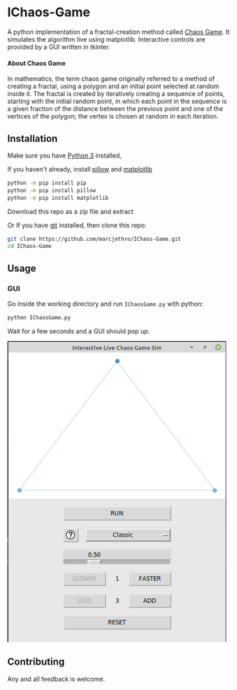# IChaos-Game

A python implementation of a fractal-creation method called [Chaos Game](https://en.wikipedia.org/wiki/Chaos_game). 
It simulates the algorithm live using matplotlib. Interactive controls are provided by a GUI written in tkinter.

#### About Chaos Game

In mathematics, the term chaos game originally referred to a method of creating a fractal, using a polygon and an initial point selected at random inside it. The fractal is created by iteratively creating a sequence of points, starting with the initial random point, in which each point in the sequence is a given fraction of the distance between the previous point and one of the vertices of the polygon; the vertex is chosen at random in each iteration.

## Installation

Make sure you have [Python 3](https://www.python.org/downloads/) installed,

If you haven't already, install [pillow](https://pypi.org/project/Pillow/) and [matplotlib](https://pypi.org/project/matplotlib/)
```bash
python -m pip install pip
python -m pip install pillow
python -m pip install matplotlib
```
Download this repo as a zip file and extract

Or If you have [git](https://github.com/git-guides/install-git) installed, then clone this repo:

```bash
git clone https://github.com/marcjethro/IChaos-Game.git
cd IChaos-Game
```

## Usage
### GUI
Go inside the working directory and run `IChaosGame.py` with python:
```bash
python IChaosGame.py
```
Wait for a few seconds and a GUI should pop up.

![Gui Picture](gui_pic.png)

## Contributing
Any and all feedback is welcome.
